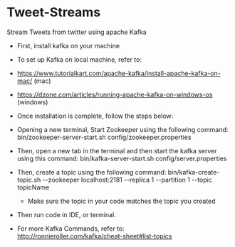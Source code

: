 # Tweet-Streams
Stream Tweets from twitter using apache Kafka
- First, install kafka on your machine

- To set up Kafka on local machine, refer to: 

- https://www.tutorialkart.com/apache-kafka/install-apache-kafka-on-mac/ (mac)

- https://dzone.com/articles/running-apache-kafka-on-windows-os (windows)

- Once installation is complete, follow the steps below:

- Opening a new terminal, Start Zookeeper using the following command: bin/zookeeper-server-start.sh config/zookeeper.properties
- Then, open a new tab in the terminal and then start the kafka server using this command: bin/kafka-server-start.sh config/server.properties
- Then, create a topic using the following command: bin/kafka-create-topic.sh --zookeeper localhost:2181 --replica 1 --partition 1 --topic topicName
  - Make sure the topic in your code matches the topic you created
- Then run code in IDE, or terminal.

- For more Kafka Commands, refer to: http://ronnieroller.com/kafka/cheat-sheet#list-topics

